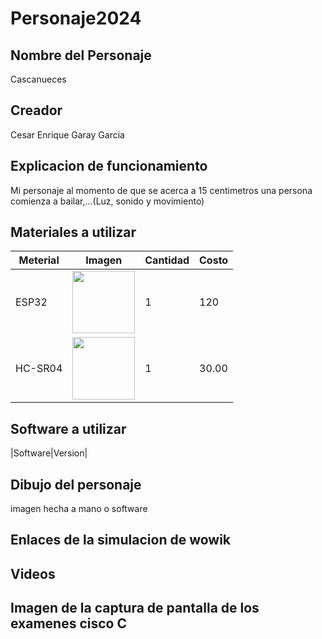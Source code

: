 # Personaje2024
## Nombre del Personaje 
Cascanueces
## Creador
Cesar Enrique Garay Garcia 
## Explicacion de funcionamiento
Mi personaje al momento de que se acerca a 15 centimetros una persona comienza a bailar,...(Luz, sonido y movimiento)
## Materiales a utilizar 
|Meterial|Imagen|Cantidad|Costo|
|--------|------|--------|-----|
|ESP32|<img src="https://github.com/user-attachments/assets/e188873e-a56b-40c3-a138-fc124c85fb00" width="100"/>|1|120|
|HC-SR04|<img src="https://github.com/user-attachments/assets/2633969b-87c6-49d2-bb9e-2a809461449f" width="100"/>|1|30.00|

## Software a utilizar 
|Software|Version|

## Dibujo del personaje 
imagen hecha a mano o software

## Enlaces de la simulacion de wowik

## Videos 

## Imagen de la captura de pantalla de los examenes cisco C
